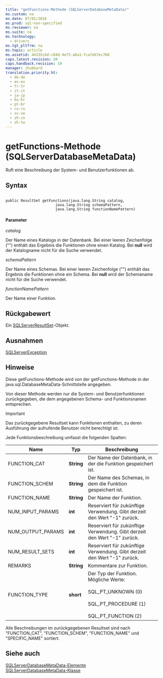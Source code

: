 ```yaml
---
title: "getFunctions-Methode (SQLServerDatabaseMetaData)"
ms.custom: na
ms.date: 07/01/2016
ms.prod: sql-non-specified
ms.reviewer: na
ms.suite: na
ms.technology: 
  - drivers
ms.tgt_pltfrm: na
ms.topic: article
ms.assetid: 44335cbd-c84d-4ef3-a6a1-fca7eb7ec768
caps.latest.revision: 20
caps.handback.revision: 19
manager: jhubbard
translation.priority.ht: 
  - de-de
  - es-es
  - fr-fr
  - it-it
  - ja-jp
  - ko-kr
  - pt-br
  - ru-ru
  - sv-se
  - zh-cn
  - zh-tw
---
```

# getFunctions-Methode (SQLServerDatabaseMetaData)
  Ruft eine Beschreibung der System\- und Benutzerfunktionen ab.  
  
## Syntax  
  
```  
  
public ResultSet getFunctions(java.lang.String catalog,  
                       java.lang.String schemaPattern,  
                       java.lang.String functionNamePattern)  
```  
  
#### Parameter  
 *catalog*  
  
 Der Name eines Katalogs in der Datenbank. Bei einer leeren Zeichenfolge \(""\) enthält das Ergebnis die Funktionen ohne einen Katalog. Bei **null** wird der Katalogname nicht für die Suche verwendet.  
  
 *schemaPattern*  
  
 Der Name eines Schemas. Bei einer leeren Zeichenfolge \(""\) enthält das Ergebnis die Funktionen ohne ein Schema. Bei **null** wird der Schemaname nicht für die Suche verwendet.  
  
 *functionNamePattern*  
  
 Der Name einer Funktion.  
  
## Rückgabewert  
 Ein [SQLServerResultSet](../content/SQLServerResultSet-Class.md)\-Objekt.  
  
## Ausnahmen  
 [SQLServerException](../content/SQLServerException-Class.md)  
  
## Hinweise  
 Diese getFunctions\-Methode wird von der getFunctions\-Methode in der java.sql.DatabaseMetaData\-Schnittstelle angegeben.  
  
 Von dieser Methode werden nur die System\- und Benutzerfunktionen zurückgegeben, die dem angegebenen Schema\- und Funktionsnamen entsprechen.  
  
> [!IMPORTANT]  
>  Das zurückgegebene Resultset kann Funktionen enthalten, zu deren Ausführung der aufrufende Benutzer nicht berechtigt ist.  
  
 Jede Funktionsbeschreibung umfasst die folgenden Spalten:  
  
|Name|Typ|Beschreibung|  
|----------|---------|------------------|  
|FUNCTION\_CAT|**String**|Der Name der Datenbank, in der die Funktion gespeichert ist.|  
|FUNCTION\_SCHEM|**String**|Der Name des Schemas, in dem die Funktion gespeichert ist.|  
|FUNCTION\_NAME|**String**|Der Name der Funktion.|  
|NUM\_INPUT\_PARAMS|**int**|Reserviert für zukünftige Verwendung. Gibt derzeit den Wert "\-1" zurück.|  
|NUM\_OUTPUT\_PARAMS|**int**|Reserviert für zukünftige Verwendung. Gibt derzeit den Wert "\-1" zurück.|  
|NUM\_RESULT\_SETS|**int**|Reserviert für zukünftige Verwendung. Gibt derzeit den Wert "\-1" zurück.|  
|REMARKS|**String**|Kommentare zur Funktion.|  
|FUNCTION\_TYPE|**short**|Der Typ der Funktion. Mögliche Werte:<br /><br /> SQL\_PT\_UNKNOWN \(0\)<br /><br /> SQL\_PT\_PROCEDURE \(1\)<br /><br /> SQL\_PT\_FUNCTION \(2\)|  
  
 Alle Beschreibungen im zurückgegebenen Resultset sind nach "FUNCTION\_CAT", "FUNCTION\_SCHEM", "FUNCTION\_NAME" und "SPECIFIC\_NAME" sortiert.  
  
## Siehe auch  
 [SQLServerDatabaseMetaData-Elemente](../content/SQLServerDatabaseMetaData-Members.md)   
 [SQLServerDatabaseMetaData-Klasse](../content/SQLServerDatabaseMetaData-Class.md)  
  
  